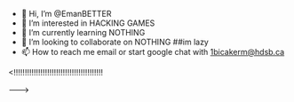 - 👋 Hi, I’m @EmanBETTER
- 👀 I’m interested in HACKING GAMES
- 🌱 I’m currently learning NOTHING
- 💞️ I’m looking to collaborate on NOTHING ##im lazy
- 📫 How to reach me email or start google chat with 1bicakerm@hdsb.ca 

<!!!!!!!!!!!!!!!!!!!!!!!!!!!!!!!!!!!!!!!!

--->
